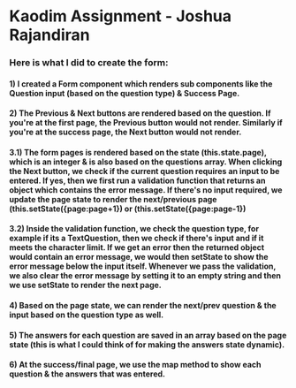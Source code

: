 # Kaodim Assignment - Joshua Rajandiran

### Here is what I did to create the form:


#### 1) I created a Form component which renders sub components like the Question input (based on the question type) & Success Page.

#### 2) The Previous & Next buttons are rendered based on the question. If you're at the first page, the Previous button would not render. Similarly if you're at the success page, the Next button would not render.

#### 3.1) The form pages is rendered based on the state (this.state.page), which is an integer & is also based on the questions array. When clicking the Next button, we check if the current question requires an input to be entered. If yes, then we first run a validation function that returns an object which contains the error message. If there's no input required, we update the page state to render the next/previous page (this.setState({page:page+1}) or (this.setState({page:page-1})

#### 3.2) Inside the validation function, we check the question type, for example if its a TextQuestion, then we check if there's input and if it meets the character limit. If we get an error then the returned object would contain an error message, we would then setState to show the error message below the input itself. Whenever we pass the validation, we also clear the error message by setting it to an empty string and then we use setState to render the next page.

#### 4) Based on the page state, we can render the next/prev question & the input based on the question type as well.

#### 5) The answers for each question are saved in an array based on the page state (this is what I could think of for making the answers state dynamic).

#### 6) At the success/final page, we use the map method to show each question & the answers that was entered.